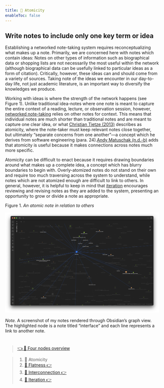 ```yaml
---
title: 📖 Atomicity
enableToc: false
---
```


## Write notes to include only one key term or idea

Establishing a networked note-taking system requires reconceptualizing what makes up a note. Primarily, we are concerned here with notes which contain ideas: Notes on other types of information such as biographical data or shopping lists are not necessarily the most useful within the network (although biographical data can be usefully linked to particular ideas as a form of citation). Critically, however, these ideas can and should come from a variety of sources. Taking note of the ideas we encounter in our day-to-day life, not just academic literature, is an important way to diversify the knowledges we produce.

Working with ideas is where the strength of the network happens (see Figure 1). Unlike traditional idea-notes where one note is meant to capture the entire context of a reading, lecture, or observation session, however, [networked note-taking](pa5%20Notes%20as%20structures%20of%20knowledge.md) relies on other notes for context. This means that individual notes are much shorter than traditional notes and are meant to capture one clear idea, or what [Christian Tietze (2013)](References/Tietze,%202013.md) describes as atomicity, where the note-taker must keep relevant notes close together, but ultimately “separate concerns from one another”—a concept which he derives from software engineering (para. 24).[Andy Matuschak (n.d.-b)](References/Matuschak,%20nd-b.md) adds that atomicity is useful because it makes connections across notes much more specific.

Atomicity can be difficult to enact because it requires drawing boundaries around what makes up a complete idea, a concept which has blurry boundaries to begin with. Overly-atomized notes do not stand on their own and require too much traversing across the system to understand, while notes which are not atomized enough are difficult to link to others. In general, however, it is helpful to keep in mind that [iteration](pa6d%20Iteration.md) encourages reviewing and revising notes as they are added to the system, presenting an opportunity to grow or divide a note as appropriate.

Figure 1. *An atomic note in relation to others*

![A network graph of nodes. The key node is named "interface" and is connected to nearly a dozen others, including examples like "Human Computer Interaction (HCI)", "cyborg," and "@LightEtAl2018."](Figure1.png)

*Note.* A screenshot of my notes rendered through Obsidian’s graph view. The highlighted node is a note titled “interface” and each line represents a link to another note.

# 

 > 
 > [👈 📖 Four nodes overview](pa6%20Four%20nodes%20of%20a%20feminist%20note-taking%20methodology.md)

 > 
 > 1. 📖 Atomicity
 > 1. [📖 Flatness 👉 ](pa6b%20Flatness.md)
 > 1. [📖 Interconnection 👉 ](pa6c%20Interconnection.md)
 > 1. [📖 Iteration 👉 ](pa6d%20Iteration.md)
